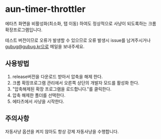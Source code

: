 # aun-timer-throttler

에타츠 화면을 비활성화(최소화, 탭 이동) 하여도 정상적으로 사냥이 되도록하는 크롬 확장프로그램입니다.

테스트 버전이므로 오류가 발생할 수 있으므로 오류 발생시 issue를 남겨주시거나 gubug@gubug.kr으로 메일을 보내주세요.

## 사용방법

1. release버전을 다운로드 받아서 압축을 해제 한다.
2. 크롬 확장프로그램 관리에서 오른쪽 상단의 개발자 모드를 활성화 한다.
3. "압축해제된 확장 프로그램을 로드합니다."를 클릭한다.
4. 압축 해제한 폴더를 선택한다.
5. 에타츠에서 사냥을 시작한다.

## 주의사항
자동사냥 옵션을 켜지 않아도 항상 강제 자동사냥을 수행합니다.
